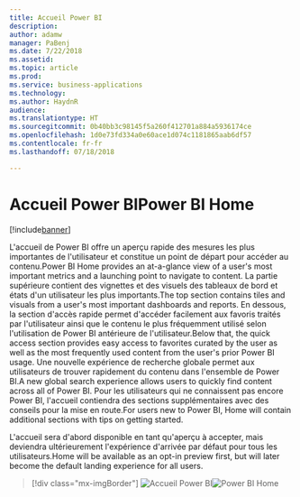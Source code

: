```yaml
---
title: Accueil Power BI
description: 
author: adamw
manager: PaBenj
ms.date: 7/22/2018
ms.assetid: 
ms.topic: article
ms.prod: 
ms.service: business-applications
ms.technology: 
ms.author: HaydnR
audience: 
ms.translationtype: HT
ms.sourcegitcommit: 0b40bb3c98145f5a260f412701a884a5936174ce
ms.openlocfilehash: 1d0e73fd334a0e60ace1d074c1181865aab6df57
ms.contentlocale: fr-fr
ms.lasthandoff: 07/18/2018

---
```

# <a name="power-bi-home"></a><span data-ttu-id="dc6a9-102">Accueil Power BI</span><span class="sxs-lookup"><span data-stu-id="dc6a9-102">Power BI Home</span></span>

[!include[banner](../../../includes/banner.md)]

<span data-ttu-id="dc6a9-103">L'accueil de Power BI offre un aperçu rapide des mesures les plus importantes de l'utilisateur et constitue un point de départ pour accéder au contenu.</span><span class="sxs-lookup"><span data-stu-id="dc6a9-103">Power BI Home provides an at-a-glance view of a user's most important metrics and a launching point to navigate to content.</span></span> <span data-ttu-id="dc6a9-104">La partie supérieure contient des vignettes et des visuels des tableaux de bord et états d'un utilisateur les plus importants.</span><span class="sxs-lookup"><span data-stu-id="dc6a9-104">The top section contains tiles and visuals from a user's most important dashboards and reports.</span></span> <span data-ttu-id="dc6a9-105">En dessous, la section d'accès rapide permet d'accéder facilement aux favoris traités par l'utilisateur ainsi que le contenu le plus fréquemment utilisé selon l'utilisation de Power BI antérieure de l'utilisateur.</span><span class="sxs-lookup"><span data-stu-id="dc6a9-105">Below that, the quick access section provides easy access to favorites curated by the user as well as the most frequently used content from the user's prior Power BI usage.</span></span> <span data-ttu-id="dc6a9-106">Une nouvelle expérience de recherche globale permet aux utilisateurs de trouver rapidement du contenu dans l'ensemble de Power BI.</span><span class="sxs-lookup"><span data-stu-id="dc6a9-106">A new global search experience allows users to quickly find content across all of Power BI.</span></span> <span data-ttu-id="dc6a9-107">Pour les utilisateurs qui ne connaissent pas encore Power BI, l'accueil contiendra des sections supplémentaires avec des conseils pour la mise en route.</span><span class="sxs-lookup"><span data-stu-id="dc6a9-107">For users new to Power BI, Home will contain additional sections with tips on getting started.</span></span>

<span data-ttu-id="dc6a9-108">L'accueil sera d'abord disponible en tant qu'aperçu à accepter, mais deviendra ultérieurement l'expérience d'arrivée par défaut pour tous les utilisateurs.</span><span class="sxs-lookup"><span data-stu-id="dc6a9-108">Home will be available as an opt-in preview first, but will later become the default landing experience for all users.</span></span>

> [!div class="mx-imgBorder"]
> <span data-ttu-id="dc6a9-109">![](media/power-bi-home.png "Accueil Power BI")</span><span class="sxs-lookup"><span data-stu-id="dc6a9-109">![](media/power-bi-home.png "Power BI Home")</span></span>

